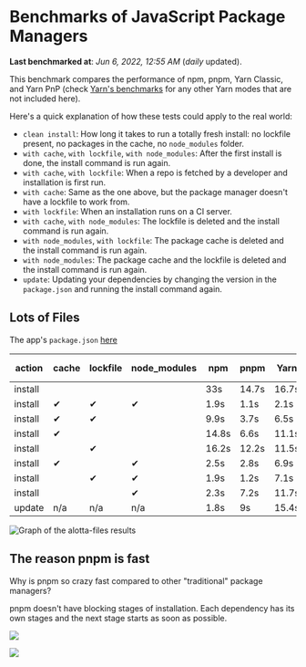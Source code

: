# Benchmarks of JavaScript Package Managers

**Last benchmarked at**: _Jun 6, 2022, 12:55 AM_ (_daily_ updated).

This benchmark compares the performance of npm, pnpm, Yarn Classic, and Yarn PnP (check [Yarn's benchmarks](https://yarnpkg.com/benchmarks) for any other Yarn modes that are not included here).

Here's a quick explanation of how these tests could apply to the real world:

- `clean install`: How long it takes to run a totally fresh install: no lockfile present, no packages in the cache, no `node_modules` folder.
- `with cache`, `with lockfile`, `with node_modules`: After the first install is done, the install command is run again.
- `with cache`, `with lockfile`: When a repo is fetched by a developer and installation is first run.
- `with cache`: Same as the one above, but the package manager doesn't have a lockfile to work from.
- `with lockfile`: When an installation runs on a CI server.
- `with cache`, `with node_modules`: The lockfile is deleted and the install command is run again.
- `with node_modules`, `with lockfile`: The package cache is deleted and the install command is run again.
- `with node_modules`: The package cache and the lockfile is deleted and the install command is run again.
- `update`: Updating your dependencies by changing the version in the `package.json` and running the install command again.

## Lots of Files

The app's `package.json` [here](https://github.com/pnpm/pnpm.github.io/blob/main/benchmarks/fixtures/alotta-files/package.json)

| action  | cache | lockfile | node_modules| npm | pnpm | Yarn | Yarn PnP |
| ---     | ---   | ---      | ---         | --- | ---  | ---  | ---      |
| install |       |          |             | 33s | 14.7s | 16.7s | 22.9s |
| install | ✔     | ✔        | ✔           | 1.9s | 1.1s | 2.1s | n/a |
| install | ✔     | ✔        |             | 9.9s | 3.7s | 6.5s | 1.4s |
| install | ✔     |          |             | 14.8s | 6.6s | 11.1s | 6.1s |
| install |       | ✔        |             | 16.2s | 12.2s | 11.5s | 17.2s |
| install | ✔     |          | ✔           | 2.5s | 2.8s | 6.9s | n/a |
| install |       | ✔        | ✔           | 1.9s | 1.2s | 7.1s | n/a |
| install |       |          | ✔           | 2.3s | 7.2s | 11.7s | n/a |
| update  | n/a | n/a | n/a | 1.8s | 9s | 15.4s | 28.3s |

<img alt="Graph of the alotta-files results" src="/img/benchmarks/alotta-files.svg" />

## The reason pnpm is fast

Why is pnpm so crazy fast compared to other "traditional" package managers?

pnpm doesn't have blocking stages of installation. Each dependency has its own stages and the next stage starts as soon as possible.

![](/img/installation-stages-of-other-pms.png)

![](/img/installation-stages-of-pnpm.jpg)
